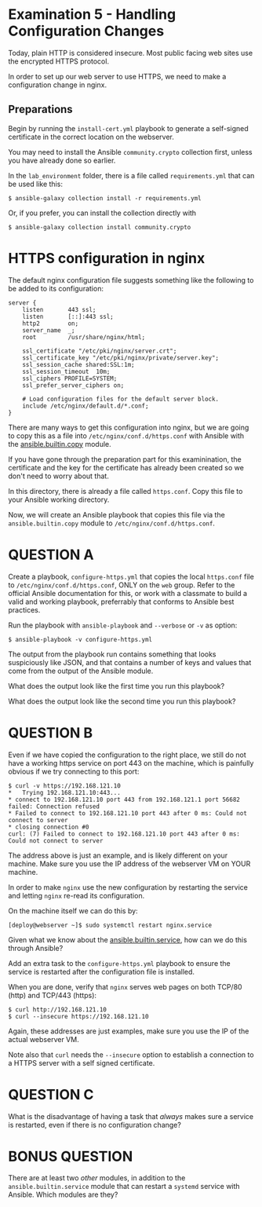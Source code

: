 # Examination 5 - Handling Configuration Changes

Today, plain HTTP is considered insecure. Most public facing web sites use the encrypted HTTPS
protocol.

In order to set up our web server to use HTTPS, we need to make a configuration change in nginx.

## Preparations

Begin by running the `install-cert.yml` playbook to generate a self-signed certificate
in the correct location on the webserver.

You may need to install the Ansible `community.crypto` collection first, unless you have
already done so earlier.

In the `lab_environment` folder, there is a file called `requirements.yml` that can be used like this:

    $ ansible-galaxy collection install -r requirements.yml

Or, if you prefer, you can install the collection directly with

    $ ansible-galaxy collection install community.crypto

# HTTPS configuration in nginx

The default nginx configuration file suggests something like the following to be added to its
configuration:

    server {
        listen       443 ssl;
        listen       [::]:443 ssl;
        http2        on;
        server_name  _;
        root         /usr/share/nginx/html;

        ssl_certificate "/etc/pki/nginx/server.crt";
        ssl_certificate_key "/etc/pki/nginx/private/server.key";
        ssl_session_cache shared:SSL:1m;
        ssl_session_timeout  10m;
        ssl_ciphers PROFILE=SYSTEM;
        ssl_prefer_server_ciphers on;

        # Load configuration files for the default server block.
        include /etc/nginx/default.d/*.conf;
    }

There are many ways to get this configuration into nginx, but we are going to copy
this as a file into `/etc/nginx/conf.d/https.conf` with Ansible with the
[ansible.builtin.copy](https://docs.ansible.com/ansible/latest/collections/ansible/builtin/copy_module.html)
module.

If you have gone through the preparation part for this examinination, the certificate and the key for the
certificate has already been created so we don't need to worry about that.

In this directory, there is already a file called `https.conf`. Copy this file to your Ansible
working directory.

Now, we will create an Ansible playbook that copies this file via the `ansible.builtin.copy` module
to `/etc/nginx/conf.d/https.conf`.

# QUESTION A

Create a playbook, `configure-https.yml` that copies the local `https.conf` file to `/etc/nginx/conf.d/https.conf`,
ONLY on the `web` group. Refer to the official Ansible documentation for this, or work with a classmate to
build a valid and working playbook, preferrably that conforms to Ansible best practices.

Run the playbook with `ansible-playbook` and `--verbose` or `-v` as option:

    $ ansible-playbook -v configure-https.yml

The output from the playbook run contains something that looks suspiciously like JSON, and that contains
a number of keys and values that come from the output of the Ansible module.

What does the output look like the first time you run this playbook?

What does the output look like the second time you run this playbook?

# QUESTION B

Even if we have copied the configuration to the right place, we still do not have a working https service
on port 443 on the machine, which is painfully obvious if we try connecting to this port:

    $ curl -v https://192.168.121.10
    *   Trying 192.168.121.10:443...
    * connect to 192.168.121.10 port 443 from 192.168.121.1 port 56682 failed: Connection refused
    * Failed to connect to 192.168.121.10 port 443 after 0 ms: Could not connect to server
    * closing connection #0
    curl: (7) Failed to connect to 192.168.121.10 port 443 after 0 ms: Could not connect to server

The address above is just an example, and is likely different on your machine. Make sure you use the IP address
of the webserver VM on YOUR machine.

In order to make `nginx` use the new configuration by restarting the service and letting `nginx` re-read
its configuration.

On the machine itself we can do this by:

    [deploy@webserver ~]$ sudo systemctl restart nginx.service

Given what we know about the [ansible.builtin.service](https://docs.ansible.com/ansible/latest/collections/ansible/builtin/service_module.html),
how can we do this through Ansible?

Add an extra task to the `configure-https.yml` playbook to ensure the service is restarted after the configuration
file is installed.

When you are done, verify that `nginx` serves web pages on both TCP/80 (http) and TCP/443 (https):

    $ curl http://192.168.121.10
    $ curl --insecure https://192.168.121.10

Again, these addresses are just examples, make sure you use the IP of the actual webserver VM.

Note also that `curl` needs the `--insecure` option to establish a connection to a HTTPS server with
a self signed certificate.

# QUESTION C

What is the disadvantage of having a task that _always_ makes sure a service is restarted, even if there is
no configuration change?

# BONUS QUESTION

There are at least two _other_ modules, in addition to the `ansible.builtin.service` module that can restart
a `systemd` service with Ansible. Which modules are they?


